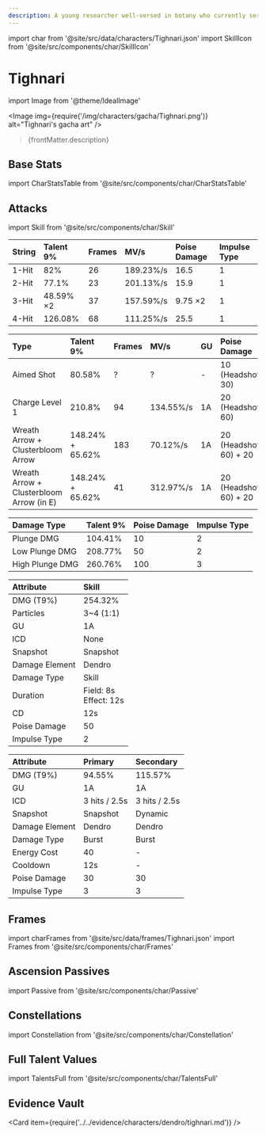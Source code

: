 ```yaml
---
description: A young researcher well-versed in botany who currently serves as a Forest Watcher in Avidya Forest. He is a straight shooter with a warm heart — and a dab hand at guiding even the dullest of pupils.
---
```


import char from '@site/src/data/characters/Tighnari.json'
import SkillIcon from '@site/src/components/char/SkillIcon'

# Tighnari

import Image from '@theme/IdealImage'

<Image img={require('/img/characters/gacha/Tighnari.png')} alt="Tighnari's gacha art" />
<blockquote>{frontMatter.description}</blockquote>

## Base Stats

import CharStatsTable from '@site/src/components/char/CharStatsTable'

<CharStatsTable char={char} />

## Attacks

import Skill from '@site/src/components/char/Skill'

<Tabs>
<TabItem value='na' label='Normal Attacks'>
<SkillIcon char={char} skill='na' />
<div class='talent-columns'>
<Skill char={char} skill='na' sectionFilter='Normal Attack' />

| String | Talent 9% | Frames | MV/s      | Poise Damage | Impulse Type |
| :----- | :-------- | :----- | :-------- | :----------- | :----------- |
| 1-Hit  | 82%       | 26     | 189.23%/s | 16.5         | 1            |
| 2-Hit  | 77.1%     | 23     | 201.13%/s | 15.9         | 1            |
| 3-Hit  | 48.59% ×2 | 37     | 157.59%/s | 9.75 ×2      | 1            |
| 4-Hit  | 126.08%   | 68     | 111.25%/s | 25.5         | 1            |

</div>
<div class='talent-columns'>
<Skill char={char} skill='na' sectionFilter='Charged Attack' />

| Type                                     | Talent 9%        | Frames | MV/s       | GU  | Poise Damage             | Impulse Type          |
| :--------------------------------------- | :--------------- | :----- | :--------- | :-- | :----------------------- | :-------------------- |
| Aimed Shot                               | 80.58%           | ?      | ?          | -   | 10 \(Headshot: 30\)      | 2 \(Headshot: 5\)     |
| Charge Level 1                           | 210.8%           | 94     | 134.55%/s  | 1A  | 20 \(Headshot: 60\)      | 2 \(Headshot: 5\)     |
| Wreath Arrow + Clusterbloom Arrow        | 148.24% + 65.62% | 183    | 70.12%/s   | 1A  | 20 \(Headshot: 60\) + 20 | 2 \(Headshot: 5\) + 3 |
| Wreath Arrow + Clusterbloom Arrow (in E) | 148.24% + 65.62% | 41     | 312.97%/s  | 1A  | 20 \(Headshot: 60\) + 20 | 2 \(Headshot: 5\) + 3 |

</div>
<div class='talent-columns'>
<Skill char={char} skill='na' sectionFilter='Plunging Attack' />

| Damage Type     | Talent 9% | Poise Damage | Impulse Type |
| :-------------- | :-------- | :----------- | :----------- |
| Plunge DMG      | 104.41%   | 10           | 2            |
| Low Plunge DMG  | 208.77%   | 50           | 2            |
| High Plunge DMG | 260.76%   | 100          | 3            |

</div>

</TabItem>

<TabItem value='e' label='Skill'>
<SkillIcon char={char} skill='e' />
<div class='talent-columns'>
<Skill char={char} skill='e' />

| Attribute                 | Skill                       |
| :-----------------------  | :-------------------------- |
| DMG \(T9%\)               | 254.32%                     |
| Particles                 | 3~4 \(1:1\)                 |
| GU                        | 1A                          |
| ICD                       | None                        | 
| Snapshot                  | Snapshot                    |
| Damage Element            | Dendro                      |
| Damage Type               | Skill                       |
| Duration                  | Field: 8s <br/> Effect: 12s |
| CD                        | 12s                         |
| Poise Damage              | 50                          |
| Impulse Type              | 2                           |

</div>

</TabItem>

<TabItem value='q' label='Burst'>
<SkillIcon char={char} skill='q' />
<div class='talent-columns'>
<Skill char={char} skill='q'/>

| Attribute         | Primary         | Secondary       |
| :---------------- | :-------------- | :-------------- |
| DMG \(T9%\)       | 94.55%          | 115.57%         |
| GU                | 1A              | 1A              |
| ICD               | 3 hits / 2.5s   | 3 hits / 2.5s   |
| Snapshot          | Snapshot        | Dynamic         |
| Damage Element    | Dendro          | Dendro          |
| Damage Type       | Burst           | Burst           |
| Energy Cost       | 40              | -               |
| Cooldown          | 12s             | -               |
| Poise Damage      | 30              | 30              |
| Impulse Type      | 3               | 3               |

</div>

</TabItem>
</Tabs>

## Frames

import charFrames from '@site/src/data/frames/Tighnari.json'
import Frames from '@site/src/components/char/Frames'

<Frames data={charFrames} />

## Ascension Passives

import Passive from '@site/src/components/char/Passive'

<Tabs>
<TabItem value='passive' label='Passive'>
<Passive char={char} passive={2} />
</TabItem>

<TabItem value='a1' label='Ascension 1'>
<Passive char={char} passive={0} />
</TabItem>

<TabItem value="a4" label="Ascension 4">
<Passive char={char} passive={1} />
</TabItem>
</Tabs>

## Constellations

import Constellation from '@site/src/components/char/Constellation'

<Tabs>
<TabItem value='c1' label='C1'>
<Constellation char={char} constellation={1} />
</TabItem>

<TabItem value='c2' label='C2'>
<Constellation char={char} constellation={2} />
</TabItem>

<TabItem value='c3' label='C3'>
<Constellation char={char} constellation={3} />
</TabItem>

<TabItem value='c4' label='C4'>
<Constellation char={char} constellation={4} />
</TabItem>

<TabItem value='c5' label='C5'>
<Constellation char={char} constellation={5} />
</TabItem>

<TabItem value='c6' label='C6'>
<Constellation char={char} constellation={6} />
</TabItem>
</Tabs>

## Full Talent Values

import TalentsFull from '@site/src/components/char/TalentsFull'

<TalentsFull char={char}/>

## Evidence Vault

<Card item={require('../../evidence/characters/dendro/tighnari.md')} />